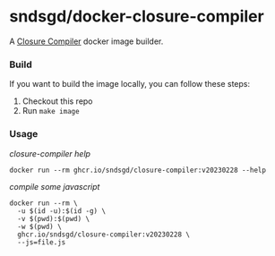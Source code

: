 # sndsgd/docker-closure-compiler

A [Closure Compiler](https://github.com/google/closure-compiler) docker image builder.


### Build

If you want to build the image locally, you can follow these steps:

1. Checkout this repo
1. Run `make image`


### Usage

_closure-compiler help_
```
docker run --rm ghcr.io/sndsgd/closure-compiler:v20230228 --help
```

_compile some javascript_
```
docker run --rm \
  -u $(id -u):$(id -g) \
  -v $(pwd):$(pwd) \
  -w $(pwd) \
  ghcr.io/sndsgd/closure-compiler:v20230228 \
  --js=file.js
```

